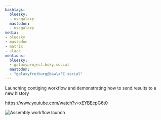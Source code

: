 ```yaml
---
hashtags:
  bluesky:
  - usegalaxy
  mastodon:
  - usegalaxy
media:
- bluesky
- mastodon
- matrix
- slack
mentions:
  bluesky:
  - galaxyproject.bsky.social
  mastodon:
  - "galaxyfreiburg@baw\xFC.social"
---
```

Launching contiging workflow and demonstrating how to send results to a new history

https://www.youtube.com/watch?v=xEYBEcpG6t0

![Assembly workflow launch](https://i1.ytimg.com/vi/xEYBEcpG6t0/hqdefault.jpg)
